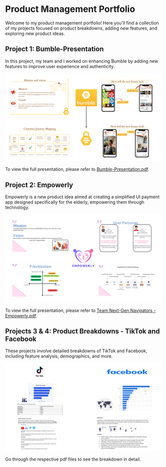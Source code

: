 # Product Management Portfolio

Welcome to my product management portfolio! Here you'll find a collection of my projects focused on product breakdowns, adding new features, and exploring new product ideas.

## Project 1: Bumble-Presentation

In this project, my team and I worked on enhancing Bumble by adding new features to improve user experience and authenticity.

<img src="Images/bumble-summary.png" alt="Bumble Summary" width="800"/>

To view the full presentation, please refer to [Bumble-Presentation.pdf](Bumble-Presentation.pdf).

## Project 2: Empowerly

Empowerly is a new product idea aimed at creating a simplified UI payment app designed specifically for the elderly, empowering them through technology.

<img src="Images/Empowerly.png" alt="Empowerly" width="800"/>

To view the full presentation, please refer to [Team Next-Gen Navigators - Empowerly.pdf](Team%20Next-Gen%20Navigators%20-%20Empowerly.pdf).

## Projects 3 & 4: Product Breakdowns - TikTok and Facebook

These projects involve detailed breakdowns of TikTok and Facebook, including feature analysis, demographics, and more.

<img src="Images/FacebookVsTiktok.png" alt="Bumble Summary" width="800"/>

Go through the respective pdf files to see the breakdown in detail.


